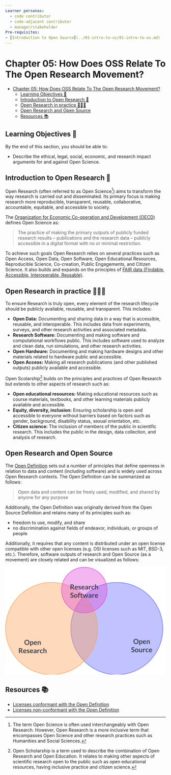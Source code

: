 ```yaml
---
Learner personas:
  - code contributor
  - code-adjacent contributor
  - manager/stakeholder
Pre-requisites:
- [Introduction to Open Source](../01-intro-to-os/01-intro-to-os.md)
---
```


# Chapter 05: How Does OSS Relate To The Open Research Movement?

- [Chapter 05: How Does OSS Relate To The Open Research Movement?](#chapter-05-how-does-oss-relate-to-the-open-research-movement)
  - [Learning Objectives 🧠](#learning-objectives-)
  - [Introduction to Open Research 🔭](#introduction-to-open-research-)
  - [Open Research in practice 👩🏻‍💻](#open-research-in-practice-)
  - [Open Research and Open Source](#open-research-and-open-source)
  - [Resources 📚](#resources-)

## Learning Objectives 🧠

By the end of this section, you should be able to:

* Describe the ethical, legal, social, economic, and research impact arguments for and against Open Science.

## Introduction to Open Research 🔭

Open Research (often referred to as Open Science[^1]) aims to transform the way research is carried out and disseminated. Its primary focus is making research more reproducible, transparent, reusable, collaborative, accountable, equitable, and accessible to society.

[^1]: The term Open Science is often used interchangeably with Open Research. However, Open Research is a more inclusive term that encompasses Open Science and other research practices such as Humanities and Social Sciences.

The [Organization for Economic Co-operation and Development (OECD)](https://www.fct.pt/dsi/docs/Making_Open_Science_a_Reality.pdf) defines Open Science as:

> The practice of making the primary outputs of publicly funded research results – publications and the research data – publicly accessible in a digital format with no or minimal restriction.

To achieve such goals Open Research relies on several practices such as Open Access, Open Data, Open Software, Open Educational Resources, Reproducible Science, Co-creation, Public Engagements, and Citizen Science. It also builds and expands on the principles of [FAIR data (Findable, Accessible, Interoperable, Reusable)][fair-principles].

## Open Research in practice 👩🏻‍💻

To ensure Research is truly open, every element of the research lifecycle should be publicly available, reusable, and transparent. This includes:

* **Open Data:** Documenting and sharing data in a way that is accessible, reusable, and interoperable. This includes data from experiments, surveys, and other research activities and associated metadata.
* **Research Software:** Documenting and making software and computational workflows public. This includes software used to analyze and clean data, run simulations, and other research activities.
* **Open Hardware:** Documenting and making hardware designs and other materials related to hardware public and accessible.
* **Open Access:** Making all research publications (and other published outputs) publicly available and accessible.

Open Scolarship[^2] builds on the principles and practices of Open Research but extends to other aspects of research such as:

* **Open educational resources:** Making educational resources such as course materials, textbooks, and other learning materials publicly available and accessible.
* **Equity, diversity, inclusion:** Ensuring scholarship is open and accessible to everyone without barriers based on factors such as gender, background, disability status, sexual orientation, etc.
* **Citizen science:** The inclusion of members of the public in scientific research. This includes the public in the design, data collection, and analysis of research.

[^2]: Open Scholarship is a term used to describe the combination of Open Research and Open Education. It relates to making other aspects of scientific research open to the public such as open educational resources, having inclusive practice and citizen science.

## Open Research and Open Source

The [Open Definition][open-definition] sets out a number of principles that define openness in relation to data and content (including software) and is widely used across Open Research contexts. The Open Definition can be summarized as follows:

> Open data and content can be freely used, modified, and shared by anyone for any purpose

Additionally, the Open Definition was originally derived from the Open Source Definition and retains many of its principles such as:

* freedom to use, modify, and share
* no discrimination against fields of endeavor, individuals, or groups of people

Additionally, it requires that any content is distributed under an open license compatible with other open licenses (e.g. OSI licenses such as MIT, BSD-3, etc.).
Therefore, software outputs of research and Open Source (as a movement) are closely related and can be visualized as follows:

<img src="./images/OSS-open-research-euler.png" alt="Euler diagram where Open research is placed on a circle on the left intersecting with Research Software and Open Source (on the right). Research software is in the top-middle region of the diagram in a smaller size circle to denote it is only a small component of both Open Research and Open Source."/>

## Resources 📚

* [Licenses conformant with the Open Definition](https://opendefinition.org/licenses/)
* [Licenses non-conformant with the Open Definition](https://opendefinition.org/licenses/nonconformant/)

<!-- reusable links -->
[open-science-manifesto]: https://ocsdnet.org/manifesto/open-science-manifesto/
[fair-principles]: https://www.go-fair.org/fair-principles/
[open-definition]: https://opendefinition.org/od/2.1/en/
